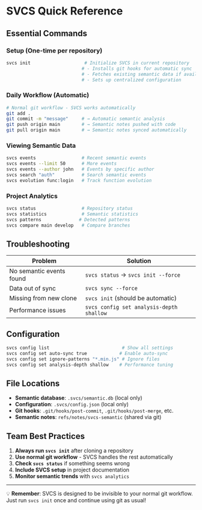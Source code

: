 # SVCS Quick Reference

## Essential Commands

### Setup (One-time per repository)
```bash
svcs init                    # Initialize SVCS in current repository
                            # - Installs git hooks for automatic sync
                            # - Fetches existing semantic data if available
                            # - Sets up centralized configuration
```

### Daily Workflow (Automatic)
```bash
# Normal git workflow - SVCS works automatically
git add .
git commit -m "message"     # → Automatic semantic analysis
git push origin main        # → Semantic notes pushed with code
git pull origin main        # → Semantic notes synced automatically
```

### Viewing Semantic Data
```bash
svcs events                 # Recent semantic events
svcs events --limit 50      # More events
svcs events --author john   # Events by specific author
svcs search "auth"          # Search semantic events
svcs evolution func:login   # Track function evolution
```

### Project Analytics
```bash
svcs status                 # Repository status
svcs statistics             # Semantic statistics
svcs patterns              # Detected patterns
svcs compare main develop   # Compare branches
```

## Troubleshooting

| Problem | Solution |
|---------|----------|
| No semantic events found | `svcs status` → `svcs init --force` |
| Data out of sync | `svcs sync --force` |
| Missing from new clone | `svcs init` (should be automatic) |
| Performance issues | `svcs config set analysis-depth shallow` |

## Configuration

```bash
svcs config list                           # Show all settings
svcs config set auto-sync true            # Enable auto-sync
svcs config set ignore-patterns "*.min.js" # Ignore files
svcs config set analysis-depth shallow    # Performance tuning
```

## File Locations

- **Semantic database**: `.svcs/semantic.db` (local only)
- **Configuration**: `.svcs/config.json` (local only)  
- **Git hooks**: `.git/hooks/post-commit`, `.git/hooks/post-merge`, etc.
- **Semantic notes**: `refs/notes/svcs-semantic` (shared via git)

## Team Best Practices

1. **Always run `svcs init`** after cloning a repository
2. **Use normal git workflow** - SVCS handles the rest automatically
3. **Check `svcs status`** if something seems wrong
4. **Include SVCS setup** in project documentation
5. **Monitor semantic trends** with `svcs analytics`

---
💡 **Remember**: SVCS is designed to be invisible to your normal git workflow. Just run `svcs init` once and continue using git as usual!
